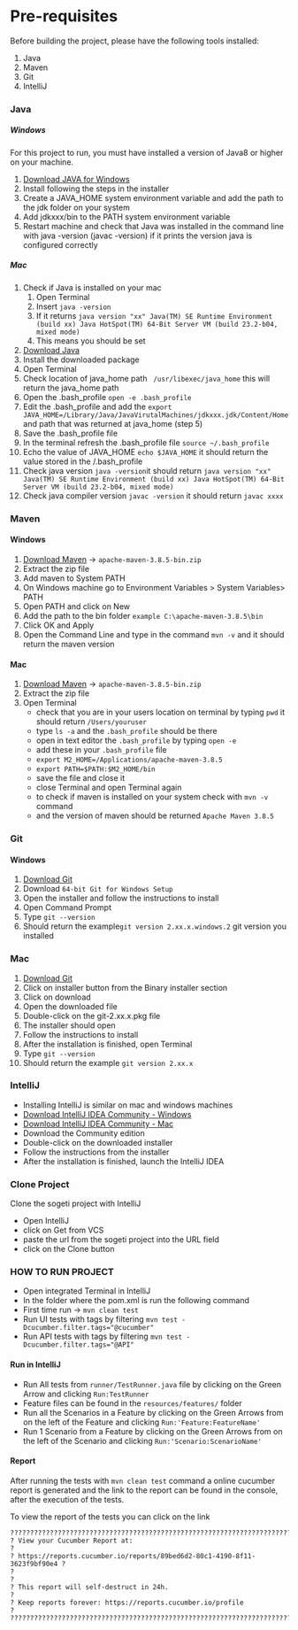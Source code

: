 # Pre-requisites
Before building the project, please have the following tools installed:
1. Java
2. Maven
3. Git
4. IntelliJ


### Java
##### Windows
For this project to run, you must have installed a version of Java8 or higher on your machine.

1. [Download JAVA for Windows](https://www.oracle.com/java/technologies/downloads/#java8-windows)
2. Install following the steps in the installer
3. Create a JAVA_HOME system environment variable and add the path to the jdk folder on your system
4. Add jdkxxx/bin to the PATH system environment variable
5. Restart machine and check that Java was installed in the command line with java -version (javac -version) if it prints the version java is configured correctly

##### Mac
1. Check if Java is installed on your mac 
   1. Open Terminal
   2. Insert ```java -version```
   3. If it returns ```java version "xx"
      Java(TM) SE Runtime Environment (build xx)
      Java HotSpot(TM) 64-Bit Server VM (build 23.2-b04, mixed mode)```
   4. This means you should be set
2. [Download Java](https://www.oracle.com/java/technologies/downloads/#java8-mac)
3. Install the downloaded package
4. Open Terminal
5. Check location of java_home path ``` /usr/libexec/java_home``` this will return the java_home path
6. Open the .bash_profile ```open -e .bash_profile```
7. Edit the .bash_profile and add the ```export JAVA_HOME=/Library/Java/JavaVirutalMachines/jdkxxx.jdk/Content/Home``` and path that was returned at java_home (step 5)
8. Save the .bash_profile file
9. In the terminal refresh the .bash_profile file ```source ~/.bash_profile```
10. Echo the value of JAVA_HOME ```echo $JAVA_HOME``` it should return the value stored in the /.bash_profile
11. Check java version ```java -version```it should return ```java version "xx"
    Java(TM) SE Runtime Environment (build xx)
    Java HotSpot(TM) 64-Bit Server VM (build 23.2-b04, mixed mode)```
12. Check java compiler version ```javac -version``` it should return ```javac xxxx```



### Maven
#### Windows
1. [Download Maven](https://maven.apache.org/download.cgi) -> ```apache-maven-3.8.5-bin.zip```
2. Extract the zip file
3. Add maven to System PATH 
4. On Windows machine go to Environment Variables > System Variables> PATH
5. Open PATH and click on New
6. Add the path to the bin folder ```example C:\apache-maven-3.8.5\bin```
7. Click OK and Apply
8. Open the Command Line and type in the command ```mvn -v```  and it should return the maven version

#### Mac
1. [Download Maven](https://maven.apache.org/download.cgi) -> ```apache-maven-3.8.5-bin.zip```
2. Extract the zip file
3. Open Terminal 
   - check that you are in your users location on terminal by typing ```pwd```
         it should return ```/Users/youruser```
   - type ```ls -a``` and the ```.bash_profile``` should be there
   - open in text editor the ```.bash_profile``` by typing ```open -e```
   - add these in your ````.bash_profile```` file 
   - ```export M2_HOME=/Applications/apache-maven-3.8.5```
   - ```export PATH=$PATH:$M2_HOME/bin```
   - save the file and close it
   - close Terminal and open Terminal again
   - to check if maven is installed on your system check with ```mvn -v``` command
   - and the version of maven should be returned ```Apache Maven 3.8.5```

### Git
#### Windows
1. [Download Git](https://git-scm.com/download/win)
2. Download ```64-bit Git for Windows Setup``` 
3. Open the installer and follow the instructions to install 
4. Open Command Prompt 
5. Type ```git --version```
6. Should return the example```git version 2.xx.x.windows.2``` git version you installed

### Mac
1. [Download Git](https://git-scm.com/download/mac)
2. Click on installer button from the Binary installer section
3. Click on download
4. Open the downloaded file
5. Double-click on the git-2.xx.x.pkg file
6. The installer should open
7. Follow the instructions to install
8. After the installation is finished, open Terminal
9. Type ```git --version```
10. Should return the example ```git version 2.xx.x```


### IntelliJ
- Installing IntelliJ is similar on mac and windows machines 
- [Download IntelliJ IDEA Community - Windows](https://www.jetbrains.com/idea/download/#section=windows)
- [Download IntelliJ IDEA Community - Mac](https://www.jetbrains.com/idea/download/#section=mac)
- Download the Community edition 
- Double-click on the downloaded installer
- Follow the instructions from the installer
- After the installation is finished, launch the IntelliJ IDEA


### Clone Project
Clone the sogeti project with IntelliJ
- Open IntelliJ
- click on Get from VCS
- paste the url from the sogeti project into the URL field
- click on the Clone button


### HOW TO RUN PROJECT
- Open integrated Terminal in IntelliJ
- In the folder where the pom.xml is run the following command 
- First time run -> ```mvn clean test```
- Run UI tests with tags by filtering ```mvn test -Dcucumber.filter.tags="@cucumber"``` 
- Run API tests with tags by filtering ```mvn test -Dcucumber.filter.tags="@API"``` 

#### Run in IntelliJ
- Run All tests from ```runner/TestRunner.java``` file by clicking on the Green Arrow and clicking ```Run:TestRunner```
- Feature files can be found in the ```resources/features/``` folder
- Run all the Scenarios in a Feature by clicking on the Green Arrows from on the left of the Feature and clicking ```Run:'Feature:FeatureName'```
- Run 1 Scenario from a Feature by clicking on the Green Arrows from on the left of the Scenario and clicking ```Run:'Scenario:ScenarioName'```

#### Report
After running the tests with ```mvn clean test``` command
a online cucumber report is generated 
and the link to the report can be found in the console, after the execution of the tests.

To view the report of the tests you can click on the link

```
????????????????????????????????????????????????????????????????????????????
? View your Cucumber Report at:                                            ?
? https://reports.cucumber.io/reports/89bed6d2-80c1-4190-8f11-3623f9bf90e4 ?
?                                                                          ?
? This report will self-destruct in 24h.                                   ?
? Keep reports forever: https://reports.cucumber.io/profile                ?
????????????????????????????????????????????????????????????????????????????
```